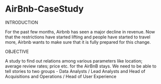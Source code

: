 # AirBnb-CaseStudy

INTRODUCTION

For the past few months, Airbnb has seen a major decline in revenue. Now that the restrictions have started lifting and people have started to travel more, Airbnb wants to make sure that it is fully prepared for this change.

OBJECTIVE

A study to find out relations among various parameters like location; average review rates; price etc. for the AirBnB stays. We need to be able to tell stories to two groups - Data Analysts / Lead Analysts and Head of Acquisitions and Operations / Head of User Experience
